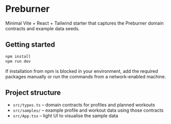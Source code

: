 # Preburner

Minimal Vite + React + Tailwind starter that captures the Preburner domain
contracts and example data seeds.

## Getting started

```bash
npm install
npm run dev
```

If installation from npm is blocked in your environment, add the required
packages manually or run the commands from a network-enabled machine.

## Project structure

- `src/types.ts` – domain contracts for profiles and planned workouts
- `src/samples/` – example profile and workout data using those contracts
- `src/App.tsx` – light UI to visualise the sample data